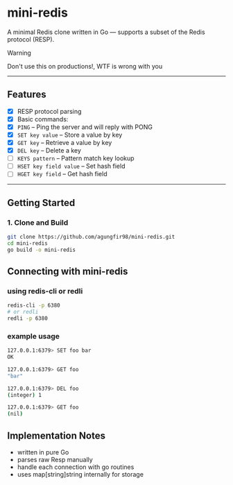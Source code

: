 
# mini-redis

A minimal Redis clone written in Go — supports a subset of the Redis protocol (RESP).  

> [!WARNING]
> Don't use this on productions!, WTF is wrong with you

---

## Features

- [x] RESP protocol parsing
- [x] Basic commands:
- [x] `PING` – Ping the server and will reply with PONG
- [x] `SET key value` – Store a value by key
- [x] `GET key` – Retrieve a value by key
- [x] `DEL key` – Delete a key
- [ ] `KEYS pattern` – Pattern match key lookup
- [ ] `HSET key field value` – Set hash field
- [ ] `HGET key field` – Get hash field

---

## Getting Started

### 1. Clone and Build

```bash
git clone https://github.com/agungfir98/mini-redis.git
cd mini-redis
go build -o mini-redis
```

## Connecting with mini-redis

### using redis-cli or redli

```bash
redis-cli -p 6380
# or redli
redli -p 6380
```

### example usage


```bash
127.0.0.1:6379> SET foo bar
OK

127.0.0.1:6379> GET foo
"bar"

127.0.0.1:6379> DEL foo
(integer) 1

127.0.0.1:6379> GET foo
(nil)
```


## Implementation Notes
- written in pure Go
- parses raw Resp manually
- handle each connection with go routines
- uses map[string]string internally for storage


